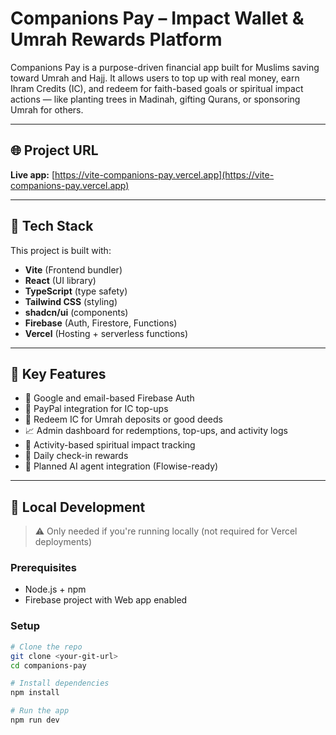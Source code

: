 # Companions Pay – Impact Wallet & Umrah Rewards Platform

Companions Pay is a purpose-driven financial app built for Muslims saving toward Umrah and Hajj. It allows users to top up with real money, earn Ihram Credits (IC), and redeem for faith-based goals or spiritual impact actions — like planting trees in Madinah, gifting Qurans, or sponsoring Umrah for others.

---

## 🌐 Project URL

**Live app:** [https://vite-companions-pay.vercel.app](https://vite-companions-pay.vercel.app)

---

## 🔧 Tech Stack

This project is built with:

- **Vite** (Frontend bundler)
- **React** (UI library)
- **TypeScript** (type safety)
- **Tailwind CSS** (styling)
- **shadcn/ui** (components)
- **Firebase** (Auth, Firestore, Functions)
- **Vercel** (Hosting + serverless functions)

---

## 🧠 Key Features

- 🔐 Google and email-based Firebase Auth
- 💸 PayPal integration for IC top-ups
- 🕋 Redeem IC for Umrah deposits or good deeds
- 📈 Admin dashboard for redemptions, top-ups, and activity logs
- 🧾 Activity-based spiritual impact tracking
- 🔁 Daily check-in rewards
- 💬 Planned AI agent integration (Flowise-ready)

---

## 📁 Local Development

> ⚠️ Only needed if you're running locally (not required for Vercel deployments)

### Prerequisites

- Node.js + npm
- Firebase project with Web app enabled

### Setup

```bash
# Clone the repo
git clone <your-git-url>
cd companions-pay

# Install dependencies
npm install

# Run the app
npm run dev

